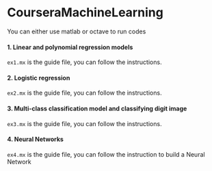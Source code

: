 # CourseraMachineLearning
You can either use matlab or octave to run codes

#### 1. Linear and polynomial regression models
`ex1.mx` is the guide file, you can follow the instructions.
#### 2. Logistic regression
`ex2.mx` is the guide file, you can follow the instructions.
#### 3. Multi-class classification model and classifying digit image
`ex3.mx` is the guide file, you can follow the instructions.
#### 4. Neural Networks
`ex4.mx` is the guide file, you can follow the instruction to build a Neural Network
